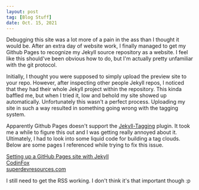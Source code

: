 ```yaml
---
layout: post
tag: [Blog Stuff]
date: Oct. 15, 2021
---
```


Debugging this site was a lot more of a pain in the ass than I thought it would be. After an extra day of website work, I finally managed to get my Github Pages to recognize my Jekyll source repository as a website. I feel like this should've been obvious how to do, but I'm actually pretty unfamiliar with the git protocol.

Initially, I thought you were supposed to simply upload the preview site to your repo. However, after inspecting other people Jekyll repos, I noticed that they had their whole Jekyll project within the repository. This kinda baffled me, but when I tried it, low and behold my site showed up automatically. Unfortunately this wasn't a perfect process. Uploading my site in such a way resulted in something going wrong with the tagging system.

Apparently Github Pages doesn't support the [Jekyll-Tagging](https://github.com/pattex/jekyll-tagging) plugin. It took me a while to figure this out and I was getting really annoyed about it. Ultimately, I had to look into some liquid code for building a tag clouds. Below are some pages I referenced while trying to fix this issue.

[Setting up a GitHub Pages site with Jekyll](https://docs.github.com/en/pages/setting-up-a-github-pages-site-with-jekyll)\
[CodinFox](https://codinfox.github.io/dev/2015/03/06/use-tags-and-categories-in-your-jekyll-based-github-pages/)\
[superdevresources.com](https://superdevresources.com/tag-cloud-jekyll/)

I still need to get the RSS working. I don't think it's that important though :p
